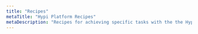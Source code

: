 ```yaml
---
title: "Recipes"
metaTitle: "Hypi Platform Recipes"
metaDescription: "Recipes for achieving specific tasks with the the Hypi platform"
---
```


